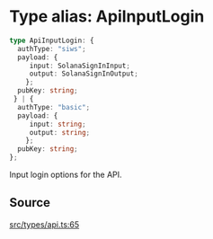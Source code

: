 # Type alias: ApiInputLogin

```ts
type ApiInputLogin: {
  authType: "siws";
  payload: {
     input: SolanaSignInInput;
     output: SolanaSignInOutput;
    };
  pubKey: string;
 } | {
  authType: "basic";
  payload: {
     input: string;
     output: string;
    };
  pubKey: string;
};
```

Input login options for the API.

## Source

[src/types/api.ts:65](https://github.com/torque-labs/torque-ts-sdk/blob/60b058a1261e69e5eb8f4ad7130e050df24bb92d/src/types/api.ts#L65)
